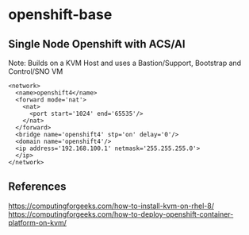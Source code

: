 # openshift-base

## Single Node Openshift with ACS/AI
Note: Builds on a KVM Host and uses a Bastion/Support, Bootstrap and Control/SNO VM

```
<network>  
  <name>openshift4</name>  
  <forward mode='nat'>  
    <nat>  
      <port start='1024' end='65535'/>  
    </nat>  
  </forward>  
  <bridge name='openshift4' stp='on' delay='0'/>  
  <domain name='openshift4'/>  
  <ip address='192.168.100.1' netmask='255.255.255.0'>  
  </ip>  
</network>  
```

## References
https://computingforgeeks.com/how-to-install-kvm-on-rhel-8/
https://computingforgeeks.com/how-to-deploy-openshift-container-platform-on-kvm/
